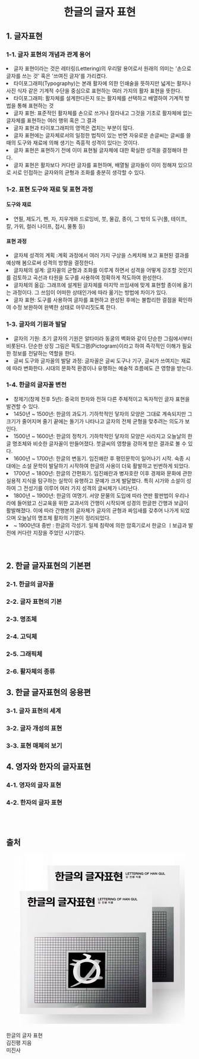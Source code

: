 <div align='center'>
    <h1>한글의 글자 표현</h1>
</div>

<h2>1. 글자표현</h2>
<h3>1-1. 글자 표현의 개념과 관계 용어</h3>
<li>글자 표현이라는 것은 레터링(Lettering)의 우리말 용어로서 원래의 의미는 '손으로 글자를 쓰는 것' 혹은 '쓰여진 글자'를 가리켰다.</li>
<li>타이포그래피(Typography)는 본래 활자에 의한 인쇄술을 뜻하지만 넓게는 활자나 사진 식자 같은 기계적 수단을 중심으로 표현하는 여러 가지의 활자 표현을 뜻한다.</li>
<li>타이포그래피: 활자체를 설계한다든지 또는 활자체를 선택하고 배열하여 기계적 방법을 통해 표현하는 것</li>
<li>글자 표현: 표준적인 활자체를 손으로 쓰거나 잘라내고 그것을 기초로 활자체에 없는 글자체를 표현하는 여러 행위 혹은 그 결과</li>
<li>글자 표현과 타이포그래피의 영역은 겹치는 부분이 많다.</li>
<li>글자 표현에는 글자체로서의 일정한 법칙이 있는 반면 자유로운 손글씨는 글씨를 쓸 때의 도구와 재료에 의해 생기는 즉흥적 성격이 있다는 것이다.</li>
<li>글자 표현은 표현하기 전에 이미 표현될 글자체에 대한 확실한 성격을 결정해야 한다.</li>
<li>글자 표현은 활자보다 커다란 글자를 표현하며, 배열될 글자들이 이미 정해져 있으므로 서로 인접하는 글자와의 균형과 조화를 충분히 생각할 수 있다.</li>

<h3>1-2. 표현 도구와 재료 및 표현 과정</h3>
<h4>도구와 재료</h4>
<li>연필, 제도기, 펜, 자, 지우개와 드로잉비, 붓, 물감, 종이, 그 밖의 도구(풀, 테이프, 칼, 가위, 컬러 나이프, 접시, 물통 등)</li>

<h4>표현 과정</h4>
<li>글자체 성격의 계획 :계획 과정에서 여러 가지 구상을 스케치해 보고 표현된 결과를 예상해 봄으로써 성격의 방향을 결정한다. </li>
<li>글자체의 설계: 글자꼴의 균형과 조화를 이루게 하면서 성격을 어떻게 강조할 것인지를 검토하고 곡선과 타원을 도구를 사용하여 정확하게 작도하여 완성한다.</li>
<li>글자체의 옮김: 그래프에 설계된 글자체를 마지막 쓰임새에 맞게 표현할 종이에 옮기는 과정이다. 그 쓰임이 어떠한 상태인가에 따라 옮기는 방법에 차이가 있다.</li>
<li>글자 표현: 도구를 사용하여 글자를 표현하고 완성된 후에는 불합리한 결점을 확인하여 수정 보완하여 완벽한 상태로 마무리짓도록 한다.</li>

<h3>1-3. 글자의 기원과 발달</h3>
<li>글자의 기원: 초기 글자의 기원은 알타미라 동굴의 벽화와 같이 단순한 그림에서부터 비롯된다. 단순한 상징 그림은 픽토그램(Pictogram)이라고 하여 즉각적인 이해가 필요한 정보를 전달하는 역할을 한다.</li>
<li>글씨 도구와 글자꼴의 발달 과정: 글자꼴은 글씨 도구나 기구, 글씨가 쓰여지는 재료에 따라 변화한다. 시대의 문화적 환경이나 유행하는 예술적 흐름에도 큰 영향을 받는다.</li>

<h3>1-4. 한글의 글자꼴 변천</h3>
<li>창제기(창제 전후 5년): 중국의 한자와 전혀 다른 주체적이고 독자적인 글자 표현을 발견할 수 있다.</li>
<li>1450년 ~ 1500년: 한글의 과도기. 기하학적인 닿자의 모양은 그대로 계속되지만 그 크기가 줄어지며 줄기 끝에는 돌기가 나타나고 글자의 전체 균형을 맞추려는 의도가 보인다.</li>
<li>1500년 ~ 1600년: 한글의 정착기. 기하학적인 닿자의 모양은 사라지고 오늘날의 한글 명조체와 비슷한 글자꼴이 만들어졌다. 붓글씨의 영향을 강하게 받은 결과로 볼 수 있다.</li>
<li>1600년 ~ 1700년: 한글의 변동기. 임진왜란 후 평민문학이 일어나기 시작. 숙종 시대에는 소설 문학이 발달하기 시작하여 한글의 사용이 더욱 활발하고 빈번하게 되었다.</li>
<li>1700년 ~ 1800년: 한글의 간편화기. 임진왜란과 병자호란 이후 경제와 문화에 관한 실용적 지식을 탐구하는 실학이 유행하고 문예가 크게 발달했다. 특히 시가와 소설이 성하여 그 전성기를 이루어 여러 가지 성격의 글씨체가 나타난다.</li>
<li>1800년 ~ 1900년: 한글의 여명기. 서양 문물의 도입에 따라 연판 활판법이 우리나라에 들어왔고 신교육을 위한 교과서의 간행이 시작되며 성경의 한글판 간행과 보급이 활발해졌다. 이에 따라 간행본의 글자체가 글자의 균형과 짜임새를 갖추어 나가게 되었으며 오늘날의 명조체 활자의 기본이 정리되었다.</li>
<li> ~ 1900년대 중반 : 한글의 각성기. 일제 침략에 의한 암흑기로서 한글으 ㅣ보급과 발전에 커다란 지장을 주었던 시기였다.</li>

<br>
<br>

<h2>2. 한글 글자표현의 기본편</h2>
<h3>2-1. 한글의 글자꼴</h3>
<h3>2-2. 글자 표현의 기본</h3>
<h3>2-3. 명조체</h3>
<h3>2-4. 고딕체</h3>
<h3>2-5. 그래픽체</h3>
<h3>2-6. 활자체의 종류</h3>

<h2>3. 한글 글자표현의 응용편</h2>
<h3>3-1. 글자 표현의 세계</h3>
<h3>3-2. 글자 개성의 표현</h3>
<h3>3-3. 표현 매체의 보기</h3>

<h2>4. 영자와 한자의 글자표현</h2>
<h3>4-1. 영자의 글자 표현</h3>
<h3>4-2. 한자의 글자 표현</h3>

<br>
<br>

<h2>출처</h2>

<div align='center'>
    <img src=".\img\Lettering of han gul.jpg" />
</div>

<br>
한글의 글자 표현
<br>
김진평 지음
<br>
미진사